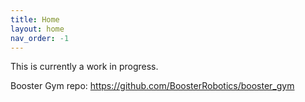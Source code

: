 ```yaml
---
title: Home
layout: home
nav_order: -1
---
```


This is currently a work in progress.

Booster Gym repo: https://github.com/BoosterRobotics/booster_gym
